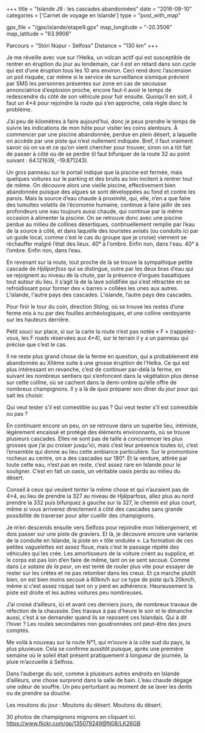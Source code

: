 +++
title = "Islande J9 : les cascades abandonnées"
date = "2016-08-10"
categories = ['Carnet de voyage en Islande']
type = "post_with_map"

gpx_file = "/gpx/islande/etape9.gpx"
map_longitude = "-20.3506"
map_latitude = "63.9906"

Parcours = "Stóri Núpur - Selfoss"
Distance = "130 km"
+++



Je me réveille avec vue sur l’Helka, un volcan actif qui est susceptible de rentrer en éruption du jour au lendemain, car il est en retard dans son cycle qui est d’une éruption tous les 10 ans environ. Ceci rend donc l’ascension un poil risquée, car même si le service de surveillance sismique prévient par SMS les personnes présentes sur zone en cas de secousse annonciatrice d’explosion proche, encore faut-il avoir le temps de redescendre du côté de son véhicule pour fuir ensuite. Quoiqu’il en soit, il faut un 4×4 pour rejoindre la route qui s’en approche, cela règle donc le problème.

J’ai peu de kilomètres à faire aujourd’hui, donc je peux prendre le temps de suivre les indications de mon hôte pour visiter les coins alentours. À commencer par une piscine abandonnée, perdue en plein désert, à laquelle on accède par une piste qui n’est nullement indiquée. Bref, il faut vraiment savoir où on va et ce qu’on vient chercher pour trouver, sinon on a tôt fait de passer à côté ou de se perdre (il faut bifurquer de la route 32 au point suivant : 64.121639, -19.871243).

Un gros panneau sur le portail indique que la piscine est fermée, mais quelques voitures sur le parking et des bruits au loin incitent à rentrer tout de même. On découvre alors une vieille piscine, effectivement bien abandonnée puisque des algues se sont développées au fond et contre les parois. Mais la source d’eau chaude à proximité, qui, elle, n’en a que faire des tumultes volatils de l’économie humaine, continue à faire jaillir de ses profondeurs une eau toujours aussi chaude, qui continue par la même occasion à alimenter la piscine. On se retrouve donc avec une piscine perdue au milieu de collines désertiques, continuellement remplie par l’eau de la source à côté, et dans laquelle des touristes avisés (ou conduits ici par un guide local, comme c’est le cas du groupe que je croise) viennent se réchauffer malgré l’état des lieux.
40° à l'ombre. Enfin non, dans l'eau.
40° à l’ombre. Enfin non, dans l’eau.

En revenant sur la route, tout proche de là se trouve la sympathique petite cascade de *Hjálparfoss* qui se distingue, outre par les deux bras d’eau qui se rejoignent au niveau de la chute, par la présence d’orgues basaltiques tout autour du lieu. Il s’agit là de la lave solidifiée qui s’est rétractée en se refroidissant pour former des « barres » collées les unes aux autres.
L'islande, l'autre pays des cascades.
L’islande, l’autre pays des cascades.

Pour finir le tour du coin, direction *Stöng*, où se trouve les restes d’une ferme mis à nu par des fouilles archéologiques, et une colline verdoyante sur les hauteurs derrière.

Petit souci sur place, si sur la carte la route n’est pas notée « F » (rappelez-vous, les F roads réservées aux 4×4), sur le terrain il y a un panneau qui précise que c’est le cas.



Il ne reste plus grand chose de la ferme en question, qui a probablement été abandonnée au XIIème suite à une grosse éruption de l’Helka. Ce qui est plus intéressant en revanche, c’est de continuer par-delà la ferme, en suivant les nombreux sentiers qui s’enfoncent dans la végétation plus dense sur cette colline, où se cachent dans la demi-ombre qu’elle offre de nombreux champignons. Il y a là de quoi préparer son dîner du jour pour qui sait les choisir.


Qui veut tester s'il est comestible ou pas ?
Qui veut tester s’il est comestible ou pas ?

En continuant encore un peu, on se retrouve dans un superbe lieu, intimiste, légèrement encaissé et protégé des éléments environnants, où se trouve plusieurs cascades. Elles ne sont pas de taille à concurrencer les plus grosses que j’ai pu croiser jusqu’ici, mais c’est leur présence toutes ici, c’est l’ensemble qui donne au lieu cette ambiance particulière. Sur le promontoire rocheux au centre, on a des cascades sur 180°. Et la verdure, attirée par toute cette eau, n’est pas en reste, c’est assez rare en Islande pour le souligner. C’est en fait un oasis, un véritable oasis perdu au milieu du désert.

Conseil à ceux qui veulent tenter la même chose et qui n’auraient pas de 4×4, au lieu de prendre la 327 au niveau de Hjálparfoss, allez plus au nord prendre la 332 puis bifurquez à gauche sur la 327, le chemin est plus court, même si vous arriverez directement à côté des cascades sans grande possibilité de traverser pour aller cueillir des champignons.

Je m’en descends ensuite vers Selfoss pour rejoindre mon hébergement, et dois passer sur une piste de graviers. Et là, je découvre encore une variante de la conduite en Islande, la piste en « tôle ondulée ». La formation de ces petites vaguelettes est assez floue, mais c’est le passage répété des véhicules qui les crée. Les amortisseurs de la voiture crient au supplice, et le corps est pas loin d’en faire de même, tant on se sent secoué. Comme dans *Le salaire de la peur*, on est tenté de rouler plus vite pour essayer de rester sur les crêtes et ne pas retomber dans les creux. Et ça marche plutôt bien, on est bien moins secoué à 60km/h sur ce type de piste qu’à 20km/h, même si c’est assez risqué tant on y perd en adhérence. Heureusement la piste est droite et les autres voitures peu nombreuses.

J’ai croisé d’ailleurs, ici et avant ces derniers jours, de nombreux travaux de réfection de la chaussée. Des travaux à pas d’heure le soir et le dimanche aussi, c’est à se demander quand ils se reposent ces Islandais. Qui à dit l’hiver ? Les routes secondaires non goudronnées ont peut-être des jours comptés.



Me voilà à nouveau sur la route N°1, qui m’ouvre à la côte sud du pays, la plus pluvieuse. Cela se confirme aussitôt puisque, après une première semaine où le soleil était présent pratiquement à longueur de journée, la pluie m’accueille à Selfoss.

Dans l’auberge du soir, comme à plusieurs autres endroits en Islande d’ailleurs, une chose surprend dans la salle de bain. L’eau chaude dégage une odeur de souffre. Un peu perturbant au moment de se laver les dents ou de prendre sa douche.



Les moutons du jour :
Moutons du désert.
Moutons du désert.

30 photos de champignons mignons en cliquant ici.
https://www.flickr.com/gp/135079249@N08/LK26GB
